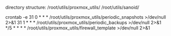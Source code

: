 directory structure:
/root/utils/proxmox_utils/<scripts>
/root/utils/sanoid/<sandoid repo>

crontab -e
31 0 * * * /root/utils/proxmox_utils/periodic_snapshots >/dev/null 2>&1
31 1 * * * /root/utils/proxmox_utils/periodic_backups >/dev/null 2>&1
*/5 * * * * /root/utils/proxmox_utils/firewall_template >/dev/null 2>&1
